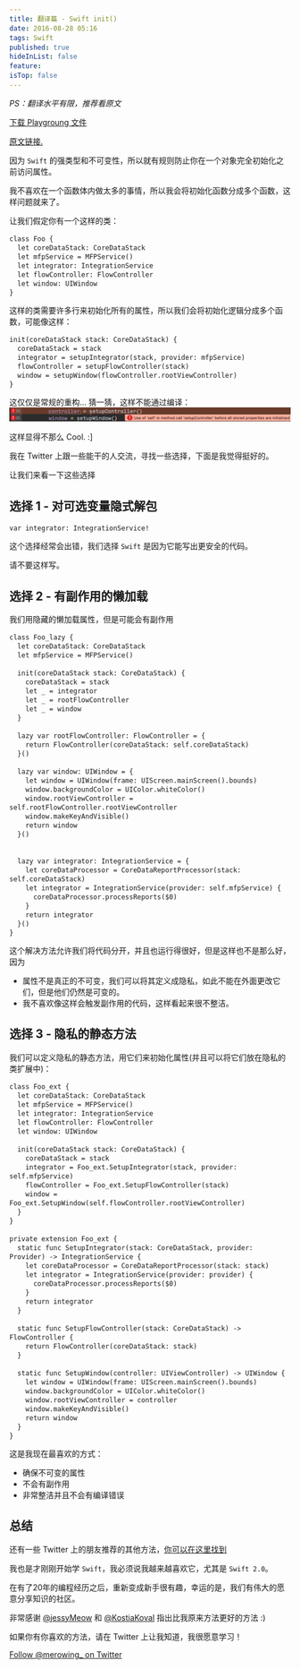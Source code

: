 ```yaml
---
title: 翻译篇 - Swift init()
date: 2016-08-28 05:16
tags: Swift
published: true
hideInList: false
feature: 
isTop: false
---
```


*PS：翻译水平有限，推荐看原文*

[下载 Playgroung 文件](http://merowing.info/2015/11/Initializers.playground.zip)

[原文链接.](http://merowing.info/2015/11/swift-init/)

因为 `Swift` 的强类型和不可变性，所以就有规则防止你在一个对象完全初始化之前访问属性。

我不喜欢在一个函数体内做太多的事情，所以我会将初始化函数分成多个函数，这样问题就来了。

<!-- more -->

让我们假定你有一个这样的类：

```
class Foo {
  let coreDataStack: CoreDataStack
  let mfpService = MFPService()
  let integrator: IntegrationService
  let flowController: FlowController
  let window: UIWindow
}
```
这样的类需要许多行来初始化所有的属性，所以我们会将初始化逻辑分成多个函数，可能像这样：

```
init(coreDataStack stack: CoreDataStack) {
  coreDataStack = stack
  integrator = setupIntegrator(stack, provider: mfpService)
  flowController = setupFlowController(stack)
  window = setupWindow(flowController.rootViewController)
}
```
这仅仅是常规的重构... 猜一猜，这样不能通过编译：
![](https://github.com/LZhenHong/BlogImages/blob/master/initializers.png?raw=true)


这样显得不那么 Cool. :]

我在 Twitter 上跟一些能干的人交流，寻找一些选择，下面是我觉得挺好的。

让我们来看一下这些选择

## 选择 1 - 对可选变量隐式解包

```
var integrator: IntegrationService!
```

这个选择经常会出错，我们选择 `Swift` 是因为它能写出更安全的代码。

请不要这样写。


## 选择 2 - 有副作用的懒加载

我们用隐藏的懒加载属性，但是可能会有副作用

```
class Foo_lazy {
  let coreDataStack: CoreDataStack
  let mfpService = MFPService()
  
  init(coreDataStack stack: CoreDataStack) {
    coreDataStack = stack
    let _ = integrator
    let _ = rootFlowController
    let _ = window
  }
  
  lazy var rootFlowController: FlowController = {
    return FlowController(coreDataStack: self.coreDataStack)
  }()
  
  lazy var window: UIWindow = {
    let window = UIWindow(frame: UIScreen.mainScreen().bounds)
    window.backgroundColor = UIColor.whiteColor()
    window.rootViewController = self.rootFlowController.rootViewController
    window.makeKeyAndVisible()
    return window
  }()
  
  
  lazy var integrator: IntegrationService = {
    let coreDataProcessor = CoreDataReportProcessor(stack: self.coreDataStack)
    let integrator = IntegrationService(provider: self.mfpService) {
      coreDataProcessor.processReports($0)
    }
    return integrator
  }()
}
```
这个解决方法允许我们将代码分开，并且也运行得很好，但是这样也不是那么好，因为

* 属性不是真正的不可变，我们可以将其定义成隐私，如此不能在外面更改它们，但是他们仍然是可变的。
* 我不喜欢像这样会触发副作用的代码，这样看起来很不整洁。


## 选择 3 - 隐私的静态方法

我们可以定义隐私的静态方法，用它们来初始化属性(并且可以将它们放在隐私的类扩展中)：

```
class Foo_ext {
  let coreDataStack: CoreDataStack
  let mfpService = MFPService()
  let integrator: IntegrationService
  let flowController: FlowController
  let window: UIWindow
  
  init(coreDataStack stack: CoreDataStack) {
    coreDataStack = stack
    integrator = Foo_ext.SetupIntegrator(stack, provider: self.mfpService)
    flowController = Foo_ext.SetupFlowController(stack)
    window = Foo_ext.SetupWindow(self.flowController.rootViewController)
  }
}

private extension Foo_ext {
  static func SetupIntegrator(stack: CoreDataStack, provider: Provider) -> IntegrationService {
    let coreDataProcessor = CoreDataReportProcessor(stack: stack)
    let integrator = IntegrationService(provider: provider) {
      coreDataProcessor.processReports($0)
    }
    return integrator
  }
  
  static func SetupFlowController(stack: CoreDataStack) -> FlowController {
    return FlowController(coreDataStack: stack)
  }
  
  static func SetupWindow(controller: UIViewController) -> UIWindow {
    let window = UIWindow(frame: UIScreen.mainScreen().bounds)
    window.backgroundColor = UIColor.whiteColor()
    window.rootViewController = controller
    window.makeKeyAndVisible()
    return window
  }
}
```
这是我现在最喜欢的方式：

* 确保不可变的属性
* 不会有副作用
* 非常整洁并且不会有编译错误

## 总结

还有一些 Twitter 上的朋友推荐的其他方法，[你可以在这里找到](https://gist.github.com/krzysztofzablocki/6a1b6afab974f442f5ff)

我也是才刚刚开始学 `Swift`，我必须说我越来越喜欢它，尤其是 `Swift 2.0`。

在有了20年的编程经历之后，重新变成新手很有趣，幸运的是，我们有伟大的愿意分享知识的社区。

非常感谢 [@jessyMeow](http://twitter.com/jessyMeow) 和 [@KostiaKoval](http://twitter.com/KostiaKoval) 指出比我原来方法更好的方法 :)

如果你有你喜欢的方法，请在 Twitter 上让我知道，我很愿意学习！

[Follow @merowing_ on Twitter](https://twitter.com/intent/follow?original_referer=http%3A%2F%2Fmerowing.info%2F2015%2F11%2Fswift-init%2F&ref_src=twsrc%5Etfw&region=follow_link&screen_name=merowing_&tw_p=followbutton)

